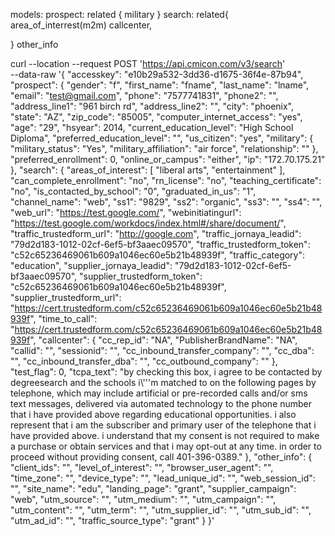 models:
prospect:
related {
    military
} 
search:
related{
    area_of_interrest(m2m)
    callcenter,
 

}
other_info


curl --location --request POST 'https://api.cmicon.com/v3/search' \
--data-raw '{
    "accesskey": "e10b29a532-3dd36-d1675-36f4e-87b94",
    "prospect": {
        "gender": "f",
        "first_name": "fname",
        "last_name": "lname",
        "email": "test@gmail.com",
        "phone": "7577741831",
        "phone2": "",
        "address_line1": "961 birch rd",
        "address_line2": "",
        "city": "phoenix",
        "state": "AZ",
        "zip_code": "85005",
        "computer_internet_access": "yes",
        "age": "29",
        "hsyear": 2014,
        "current_education_level": "High School Diploma",
        "preferred_education_level": "",
        "us_citizen": "yes",
        "military": {
            "military_status": "Yes",
            "military_affiliation": "air force",
            "relationship": ""
        },
        "preferred_enrollment": 0,
        "online_or_campus": "either",
        "ip": "172.70.175.21"
    },
    "search": {
        "areas_of_interest": [
            "liberal arts",
            "entertainment"
        ],
        "can_complete_enrollment": "no",
        "rn_license": "no",
        "teaching_certificate": "no",
        "is_contacted_by_school": "0",
        "graduated_in_us": "1",
        "channel_name": "web",
        "ss1": "9829",
        "ss2": "organic",
        "ss3": "",
        "ss4": "",
        "web_url": "https://test.google.com/",
        "webinitiatingurl": "https://test.google.com/workdocs/index.html#/share/document/",
        "traffic_trustedform_url": "http://google.com",
        "traffic_jornaya_leadid": "79d2d183-1012-02cf-6ef5-bf3aaec09570",
        "traffic_trustedform_token": "c52c65236469061b609a1046ec60e5b21b48939f",
        "traffic_category": "education",
        "supplier_jornaya_leadid": "79d2d183-1012-02cf-6ef5-bf3aaec09570",
        "supplier_trustedform_token": "c52c65236469061b609a1046ec60e5b21b48939f",
        "supplier_trustedform_url": "https://cert.trustedform.com/c52c65236469061b609a1046ec60e5b21b48939f",
        "time_to_call": "https://cert.trustedform.com/c52c65236469061b609a1046ec60e5b21b48939f",
        "callcenter": {
            "cc_rep_id": "NA",
            "PublisherBrandName": "NA",
            "callid": "",
            "sessionid": "",
            "cc_inbound_transfer_company": "",
            "cc_dba": "",
            "cc_inbound_transfer_dba": "",
            "cc_outbound_company": ""
        },
        "test_flag": 0,
        "tcpa_text": "by checking this box, i agree to be contacted by degreesearch and the schools i\\'\''m matched to on the following pages by telephone, which may include artificial or pre-recorded calls and/or sms text messages, delivered via automated technology to the phone number that i have provided above regarding educational opportunities. i also represent that i am the subscriber and primary user of the telephone that i have provided above. i understand that my consent is not required to make a purchase or obtain services and that i may opt-out at any time. in order to proceed without providing consent, call 401-396-0389."
    },
    "other_info": {
        "client_ids": "",
        "level_of_interest": "",
        "browser_user_agent": "",
        "time_zone": "",
        "device_type": "",
        "lead_unique_id": "",
        "web_session_id": "",
        "site_name": "edu",
        "landing_page": "grant",
        "supplier_campaign": "web",
        "utm_source": "",
        "utm_medium": "",
        "utm_campaign": "",
        "utm_content": "",
        "utm_term": "",
        "utm_supplier_id": "",
        "utm_sub_id": "",
        "utm_ad_id": "",
        "traffic_source_type": "grant"
    }
}'
